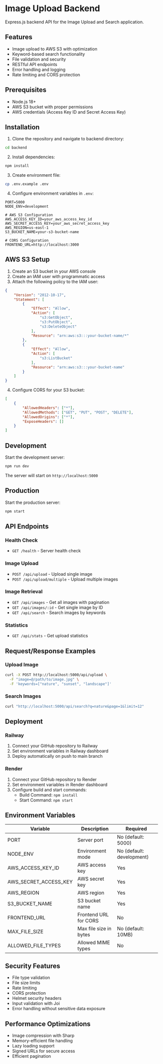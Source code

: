 # Image Upload Backend

Express.js backend API for the Image Upload and Search application.

## Features

- Image upload to AWS S3 with optimization
- Keyword-based search functionality
- File validation and security
- RESTful API endpoints
- Error handling and logging
- Rate limiting and CORS protection

## Prerequisites

- Node.js 18+ 
- AWS S3 bucket with proper permissions
- AWS credentials (Access Key ID and Secret Access Key)

## Installation

1. Clone the repository and navigate to backend directory:
```bash
cd backend
```

2. Install dependencies:
```bash
npm install
```

3. Create environment file:
```bash
cp .env.example .env
```

4. Configure environment variables in `.env`:
```env
PORT=5000
NODE_ENV=development

# AWS S3 Configuration
AWS_ACCESS_KEY_ID=your_aws_access_key_id
AWS_SECRET_ACCESS_KEY=your_aws_secret_access_key
AWS_REGION=us-east-1
S3_BUCKET_NAME=your-s3-bucket-name

# CORS Configuration
FRONTEND_URL=http://localhost:3000
```

## AWS S3 Setup

1. Create an S3 bucket in your AWS console
2. Create an IAM user with programmatic access
3. Attach the following policy to the IAM user:

```json
{
    "Version": "2012-10-17",
    "Statement": [
        {
            "Effect": "Allow",
            "Action": [
                "s3:GetObject",
                "s3:PutObject",
                "s3:DeleteObject"
            ],
            "Resource": "arn:aws:s3:::your-bucket-name/*"
        },
        {
            "Effect": "Allow",
            "Action": [
                "s3:ListBucket"
            ],
            "Resource": "arn:aws:s3:::your-bucket-name"
        }
    ]
}
```

4. Configure CORS for your S3 bucket:
```json
[
    {
        "AllowedHeaders": ["*"],
        "AllowedMethods": ["GET", "PUT", "POST", "DELETE"],
        "AllowedOrigins": ["*"],
        "ExposeHeaders": []
    }
]
```

## Development

Start the development server:
```bash
npm run dev
```

The server will start on `http://localhost:5000`

## Production

Start the production server:
```bash
npm start
```

## API Endpoints

### Health Check
- `GET /health` - Server health check

### Image Upload
- `POST /api/upload` - Upload single image
- `POST /api/upload/multiple` - Upload multiple images

### Image Retrieval
- `GET /api/images` - Get all images with pagination
- `GET /api/images/:id` - Get single image by ID
- `GET /api/search` - Search images by keywords

### Statistics
- `GET /api/stats` - Get upload statistics

## Request/Response Examples

### Upload Image
```bash
curl -X POST http://localhost:5000/api/upload \
  -F "image=@/path/to/image.jpg" \
  -F 'keywords=["nature", "sunset", "landscape"]'
```

### Search Images
```bash
curl "http://localhost:5000/api/search?q=nature&page=1&limit=12"
```

## Deployment

### Railway
1. Connect your GitHub repository to Railway
2. Set environment variables in Railway dashboard
3. Deploy automatically on push to main branch

### Render
1. Connect your GitHub repository to Render
2. Set environment variables in Render dashboard
3. Configure build and start commands:
   - Build Command: `npm install`
   - Start Command: `npm start`

## Environment Variables

| Variable | Description | Required |
|----------|-------------|----------|
| PORT | Server port | No (default: 5000) |
| NODE_ENV | Environment mode | No (default: development) |
| AWS_ACCESS_KEY_ID | AWS access key | Yes |
| AWS_SECRET_ACCESS_KEY | AWS secret key | Yes |
| AWS_REGION | AWS region | Yes |
| S3_BUCKET_NAME | S3 bucket name | Yes |
| FRONTEND_URL | Frontend URL for CORS | No |
| MAX_FILE_SIZE | Max file size in bytes | No (default: 10MB) |
| ALLOWED_FILE_TYPES | Allowed MIME types | No |

## Security Features

- File type validation
- File size limits
- Rate limiting
- CORS protection
- Helmet security headers
- Input validation with Joi
- Error handling without sensitive data exposure

## Performance Optimizations

- Image compression with Sharp
- Memory-efficient file handling
- Lazy loading support
- Signed URLs for secure access
- Efficient pagination